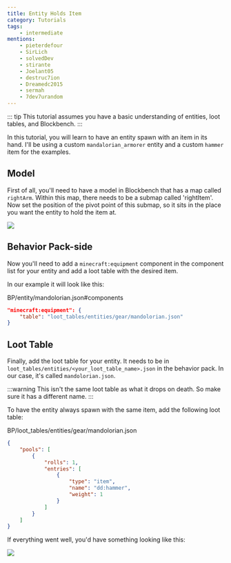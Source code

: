 ```yaml
---
title: Entity Holds Item
category: Tutorials
tags:
    - intermediate
mentions:
    - pieterdefour
    - SirLich
    - solvedDev
    - stirante
    - Joelant05
    - destruc7ion
    - Dreamedc2015
    - sermah
    - 7dev7urandom
---
```


::: tip
This tutorial assumes you have a basic understanding of entities, loot tables, and Blockbench.
:::

In this tutorial, you will learn to have an entity spawn with an item in its hand. I'll be using a custom `mandalorian_armorer` entity and a custom `hammer` item for the examples.

## Model

First of all, you'll need to have a model in Blockbench that has a map called `rightArm`. Within this map, there needs to be a submap called 'rightItem'.
Now set the position of the pivot point of this submap, so it sits in the place you want the entity to hold the item at.

![](/assets/images/tutorials/entity-holds-item/blockbench.png)

## Behavior Pack-side

Now you'll need to add a `minecraft:equipment` component in the component list for your entity and add a loot table with the desired item.

In our example it will look like this:

<CodeHeader>BP/entity/mandolorian.json#components</CodeHeader>

```json
"minecraft:equipment": {
    "table": "loot_tables/entities/gear/mandolorian.json"
}
```

## Loot Table

Finally, add the loot table for your entity. It needs to be in `loot_tables/entities/<your_loot_table_name>.json` in the behavior pack. In our case, it's called `mandolorian.json`.

:::warning
This isn't the same loot table as what it drops on death. So make sure it has a different name.
:::

To have the entity always spawn with the same item, add the following loot table:

<CodeHeader>BP/loot_tables/entities/gear/mandolorian.json</CodeHeader>

```json
{
	"pools": [
		{
			"rolls": 1,
			"entries": [
				{
					"type": "item",
					"name": "dd:hammer",
					"weight": 1
				}
			]
		}
	]
}
```

If everything went well, you'd have something looking like this:

![](/assets/images/tutorials/entity-holds-item/finished_result.png)
